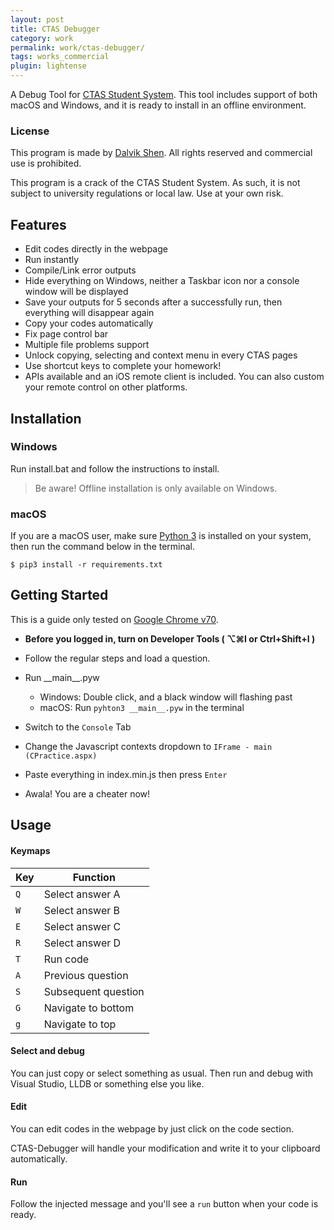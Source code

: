 ```yaml
---
layout: post
title: CTAS Debugger
category: work
permalink: work/ctas-debugger/
tags: works_commercial
plugin: lightense
---
```


A Debug Tool for [CTAS Student System](http://172.20.2.205.cqu.pt/ctas/). This tool includes support of both macOS and Windows, and it is ready to install in an offline environment.

### License

This program is made by [Dalvik Shen](https://ifengge.me/about/). All rights reserved and commercial use is prohibited. 

This program is a crack of the CTAS Student System. As such, it is not subject to university regulations or local law. Use at your own risk.

## Features

- Edit codes directly in the webpage
- Run instantly
- Compile/Link error outputs
- Hide everything on Windows, neither a Taskbar icon nor a console window will be displayed
- Save your outputs for 5 seconds after a successfully run, then everything will disappear again
- Copy your codes automatically
- Fix page control bar
- Multiple file problems support
- Unlock copying, selecting and context menu in every CTAS pages
- Use shortcut keys to complete your homework!
- APIs available and an iOS remote client is included. You can also custom your remote control on other platforms.

## Installation

### Windows
Run install.bat and follow the instructions to install.

> Be aware! Offline installation is only available on Windows.



### macOS
If you are a macOS user, make sure [Python 3](https://www.python.org/download/releases/3.0/) is installed on your system, then run the command below in the terminal.
```
$ pip3 install -r requirements.txt
```


## Getting Started

This is a guide only tested on [Google Chrome v70](https://dl.google.com).

- **Before you logged in, turn on Developer Tools ( ⌥⌘I or Ctrl+Shift+I )**

- Follow the regular steps and load a question.
- Run \_\_main\_\_.pyw 
  - Windows: Double click, and a black window will flashing past
  - macOS: Run ```pyhton3 __main__.pyw``` in the terminal
- Switch to the ```Console``` Tab 
- Change the Javascript contexts dropdown to ```IFrame - main (CPractice.aspx)```
- Paste everything in index.min.js then press ```Enter```
- Awala! You are a cheater now!



## Usage

#### Keymaps

Key 		  	| Function
------------ 	| ---------------------
`Q`   			| Select answer A
`W`   			| Select answer B
`E`   			| Select answer C
`R`   			| Select answer D
`T`   			| Run code
`A`   			| Previous question
`S`   			| Subsequent question
`G`   			| Navigate to bottom
`g`   			| Navigate to top


#### Select and debug

You can just copy or select something as usual. Then run and debug with Visual Studio, LLDB or something else you like.



#### Edit
You can edit codes in the webpage by just click on the code section.

CTAS-Debugger will handle your modification and write it to your clipboard automatically.



#### Run

Follow the injected message and you'll see a ```run``` button when your code is ready.